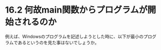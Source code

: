 # 16.2 何故main関数からプログラムが開始されるのか

例えば、Windowsのプログラムを記述しようとした時に、以下が最小のプログラムであるというのを見た事はないでしょうか。
```cpp

```